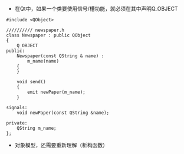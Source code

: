 - 在Qt中，如果一个类要使用信号/槽功能，就必须在其中声明Q_OBJECT
```
#include <QObject>

////////// newspaper.h
class Newspaper : public QObject
{
    Q_OBJECT
public:
    Newspaper(const QString & name) :
        m_name(name)
    {
    }

    void send()
    {
        emit newPaper(m_name);
    }

signals:
    void newPaper(const QString &name);

private:
    QString m_name;
};

```

- 对象模型，还需要重新理解（析构函数）